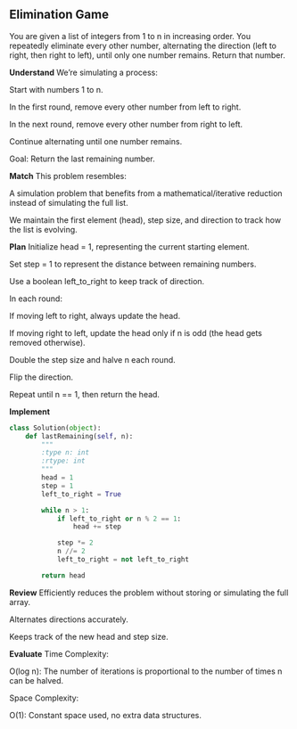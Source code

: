 ## Elimination Game
You are given a list of integers from 1 to n in increasing order. You repeatedly eliminate every other number, alternating the direction (left to right, then right to left), until only one number remains. Return that number.

**Understand**
We’re simulating a process:

Start with numbers 1 to n.

In the first round, remove every other number from left to right.

In the next round, remove every other number from right to left.

Continue alternating until one number remains.

Goal: Return the last remaining number.

**Match**
This problem resembles:

A simulation problem that benefits from a mathematical/iterative reduction instead of simulating the full list.

We maintain the first element (head), step size, and direction to track how the list is evolving.

**Plan**
Initialize head = 1, representing the current starting element.

Set step = 1 to represent the distance between remaining numbers.

Use a boolean left_to_right to keep track of direction.

In each round:

If moving left to right, always update the head.

If moving right to left, update the head only if n is odd (the head gets removed otherwise).

Double the step size and halve n each round.

Flip the direction.

Repeat until n == 1, then return the head.

**Implement**
```python
class Solution(object):
    def lastRemaining(self, n):
        """
        :type n: int
        :rtype: int
        """
        head = 1
        step = 1
        left_to_right = True

        while n > 1:
            if left_to_right or n % 2 == 1:
                head += step

            step *= 2
            n //= 2
            left_to_right = not left_to_right

        return head
```

**Review**
Efficiently reduces the problem without storing or simulating the full array.

Alternates directions accurately.

Keeps track of the new head and step size.

**Evaluate**
Time Complexity:

O(log n): The number of iterations is proportional to the number of times n can be halved.

Space Complexity:

O(1): Constant space used, no extra data structures.